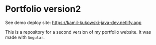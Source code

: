 # Portfolio version2

See demo deploy site: https://kamil-kukowski-java-dev.netlify.app

This is a repository for a second version of my portfolio website. It was made with `Angular`.
